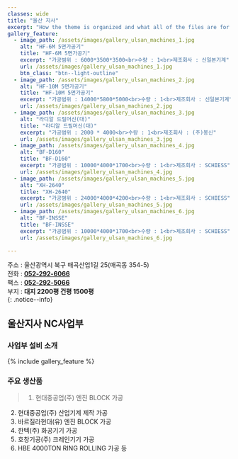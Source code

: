 ```yaml
---
classes: wide
title: "울산 지사"
excerpt: "How the theme is organized and what all of the files are for."
gallery_feature:
  - image_path: /assets/images/gallery_ulsan_machines_1.jpg
    alt: "HF-6M 5면가공기"
    title: "HF-6M 5면가공기"
    excerpt: "가공범위 : 6000*3500*3500<br>수량 : 1<br>제조회사 : 신일본기계"
    url: /assets/images/gallery_ulsan_machines_1.jpg
    btn_class: "btn--light-outline"
  - image_path: /assets/images/gallery_ulsan_machines_2.jpg
    alt: "HF-10M 5면가공기"
    title: "HF-10M 5면가공기"
    excerpt: "가공범위 : 14000*5800*5000<br>수량 : 1<br>제조회사 : 신일본기계"
    url: /assets/images/gallery_ulsan_machines_2.jpg
  - image_path: /assets/images/gallery_ulsan_machines_3.jpg
    alt: "라디알 드릴머신(대)"
    title: "라디알 드릴머신(대)"
    excerpt: "가공범위 : 2000 * 4000<br>수량 : 1<br>제조회사 : (주)봉신"
    url: /assets/images/gallery_ulsan_machines_3.jpg
  - image_path: /assets/images/gallery_ulsan_machines_4.jpg
    alt: "BF-D160"
    title: "BF-D160"
    excerpt: "가공범위 : 10000*4000*1700<br>수량 : 1<br>제조회사 : SCHIESS"
    url: /assets/images/gallery_ulsan_machines_4.jpg
  - image_path: /assets/images/gallery_ulsan_machines_5.jpg
    alt: "XH-2640"
    title: "XH-2640"
    excerpt: "가공범위 : 24000*4000*4200<br>수량 : 1<br>제조회사 : SCHIESS"
    url: /assets/images/gallery_ulsan_machines_5.jpg
  - image_path: /assets/images/gallery_ulsan_machines_6.jpg
    alt: "BF-INSSE"
    title: "BF-INSSE"
    excerpt: "가공범위 : 10000*4000*1700<br>수량 : 1<br>제조회사 : SCHIESS"
    url: /assets/images/gallery_ulsan_machines_6.jpg

---
```


주소 : 울산광역시 북구 매곡산업1길 25(매곡동 354-5)  
전화 : **[052-292-6066](tel:062-955-2244)**  
팩스 : **[052-292-5066](tel:062-955-3367)**  
부지 : **대지 2200평 건평 1500평**  
{: .notice--info}

## 울산지사 NC사업부
### 사업부 설비 소개
{% include gallery_feature %}

### 주요 생산품
> 1. 현대중공업(주) 엔진 BLOCK 가공
2. 현대중공업(주) 산업기계 제작 가공
3. 바르질라현대(유) 엔진 BLOCK 가공
4. 한텍(주) 화공기기 가공
5. 호창기공(주) 크레인기기 가공
6. HBE 4000TON RING ROLLING 가공 등